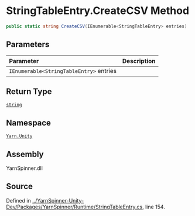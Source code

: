 <!-- This file was generated by a tool. Do not edit this file by hand. -->

# StringTableEntry.CreateCSV Method


```csharp
public static string CreateCSV(IEnumerable<StringTableEntry> entries)
```

## Parameters
|Parameter|Description|
|:---|:---|
|`IEnumerable<StringTableEntry>` entries||
## Return Type
[`string`](https://docs.microsoft.com/dotnet/api/System.String)


## Namespace
[`Yarn.Unity`](/api/csharp/yarn.unity/README.md)

## Assembly
YarnSpinner.dll

## Source
Defined in [../YarnSpinner-Unity-Dev/Packages/YarnSpinner/Runtime/StringTableEntry.cs](https://github.com/YarnSpinnerTool/YarnSpinner-Unity//blob/develop/Runtime/StringTableEntry.cs#L154), line 154.
